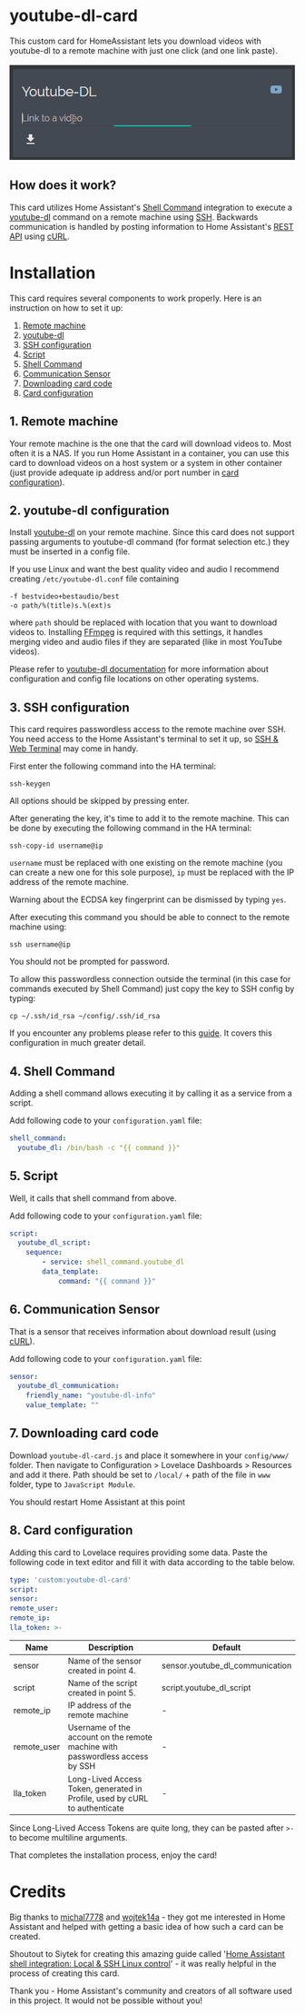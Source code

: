 # youtube-dl-card
This custom card for HomeAssistant lets you download videos with youtube-dl to a remote machine with just one click (and one link paste).\
\
![](./preview.gif)
## How does it work?
This card utilizes Home Assistant's [Shell Command](https:/www.home-assistant.io/integrations/shell_command) integration to execute a [youtube-dl](https://ytdl-org.github.io/youtube-dl/index.html) command on a remote machine using [SSH](https:/www.ssh.com/ssh). Backwards communication is handled by posting information to Home Assistant's [REST API](https:/developers.home-assistant.io/docs/api/rest) using [cURL](https:/curl.haxx.se).

# Installation

This card requires several components to work properly. Here is an instruction on how to set it up:

1. [Remote machine](#1-remote-machine)  
2. [youtube-dl](#2-youtube-dl-configuration)  
3. [SSH configuration](#3-ssh)
4. [Script](#4-script)  
5. [Shell Command](#5-shell-command)  
6. [Communication Sensor](#6-communication-sensor)  
7. [Downloading card code](#7-downloading-card-code)  
8. [Card configuration](#8-card-configuration)

## 1. Remote machine
Your remote machine is the one that the card will download videos to. Most often it is a NAS. If you run Home Assistant in a container, you can use this card to download videos on a host system or a system in other container (just provide adequate ip address and/or port number in [card configuration](#card-configuration)).

## 2. youtube-dl configuration
Install [youtube-dl](https://ytdl-org.github.io/youtube-dl/index.html) on your remote machine. Since this card does not support passing arguments to youtube-dl command (for format selection etc.) they must be inserted in a config file.

If you use Linux and want the best quality video and audio I recommend creating `/etc/youtube-dl.conf` file containing
```
-f bestvideo+bestaudio/best
-o path/%(title)s.%(ext)s
```
where `path` should be replaced with location that you want to download videos to. Installing [FFmpeg](https://ffmpeg.org) is required with this settings, it handles merging video and audio files if they are separated (like in most YouTube videos).

Please refer to [youtube-dl documentation](https://github.com/ytdl-org/youtube-dl/blob/master/README.md#configuration) for more information about configuration and config file locations on other operating systems.   

## 3. SSH configuration
This card requires passwordless access to the remote machine over SSH. You need access to the Home Assistant's terminal to set it up, so [SSH & Web Terminal](https://github.com/hassio-addons/addon-ssh) may come in handy.

First enter the following command into the HA terminal:
```
ssh-keygen
```
All options should be skipped by pressing enter.

After generating the key, it's time to add it to the remote machine. This can be done by executing the following command in the HA terminal:
```
ssh-copy-id username@ip
```
`username` must be replaced with one existing on the remote machine (you can create a new one for this sole purpose), `ip` must be replaced with the IP address of the remote machine.

Warning about the ECDSA key fingerprint can be dismissed by typing `yes`.

After executing this command you should be able to connect to the remote machine using:
```
ssh username@ip
```
You should not be prompted for password.

To allow this passwordless connection outside the terminal (in this case for commands executed by Shell Command) just copy the key to SSH config by typing:
```
cp ~/.ssh/id_rsa ~/config/.ssh/id_rsa
```

If you encounter any problems please refer to this [guide](https://siytek.com/home-assistant-shell/#Setup_SSH). It covers this configuration in much greater detail.

## 4. Shell Command
Adding a shell command allows executing it by calling it as a service from a script.

Add following code to your `configuration.yaml` file:
```yaml
shell_command:
  youtube_dl: /bin/bash -c "{{ command }}"
```

## 5. Script
Well, it calls that shell command from above.

Add following code to your `configuration.yaml` file:
```yaml
script:
  youtube_dl_script:
    sequence:
        - service: shell_command.youtube_dl
        data_template:
            command: "{{ command }}"
```

## 6. Communication Sensor
That is a sensor that receives information about download result (using [cURL](https:/curl.haxx.se)).

Add following code to your `configuration.yaml` file:
```yaml
sensor:
  youtube_dl_communication:
    friendly_name: "youtube-dl-info"
    value_template: ""
```
## 7. Downloading card code
Download `youtube-dl-card.js` and place it somewhere in your `config/www/` folder.
Then navigate to Configuration > Lovelace Dashboards > Resources and add it there.
Path should be set to `/local/` + path of the file in `www` folder, type to `JavaScript Module`.

You should restart Home Assistant at this point

## 8. Card configuration
Adding this card to Lovelace requires providing some data. Paste the following code in text editor and fill it with data according to the table below.
```yaml
type: 'custom:youtube-dl-card'
script: 
sensor: 
remote_user: 
remote_ip: 
lla_token: >-

```  
| Name | Description | Default |
|------|-------------|---------|
|sensor| Name of the sensor created in point 4.|sensor.youtube_dl_communication|
|script| Name of the script created in point 5.|script.youtube_dl_script|
|remote_ip| IP address of the remote machine | -
|remote_user| Username of the account on the remote machine with passwordless access by SSH| -
|lla_token| Long-Lived Access Token, generated in Profile, used by cURL to authenticate |-

Since Long-Lived Access Tokens are quite long, they can be pasted after `>-` to become multiline arguments.

That completes the installation process, enjoy the card!

# Credits

Big thanks to [michal7778](https://github.com/michal7778) and [wojtek14a](https://github.com/wojtek14a) - they got me interested in Home Assistant and helped with getting a basic idea of how such a card can be created.

Shoutout to Siytek for creating this amazing guide called '[Home Assistant shell integration: Local & SSH Linux control](https://siytek.com/home-assistant-shell)' - it was really helpful in the process of creating this card.

Thank you - Home Assistant's community and creators of all software used in this project. It would not be possible without you!